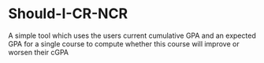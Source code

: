 # Should-I-CR-NCR
A simple tool which uses the users current cumulative GPA and an expected GPA for a single course to compute whether this course will improve or worsen their cGPA
